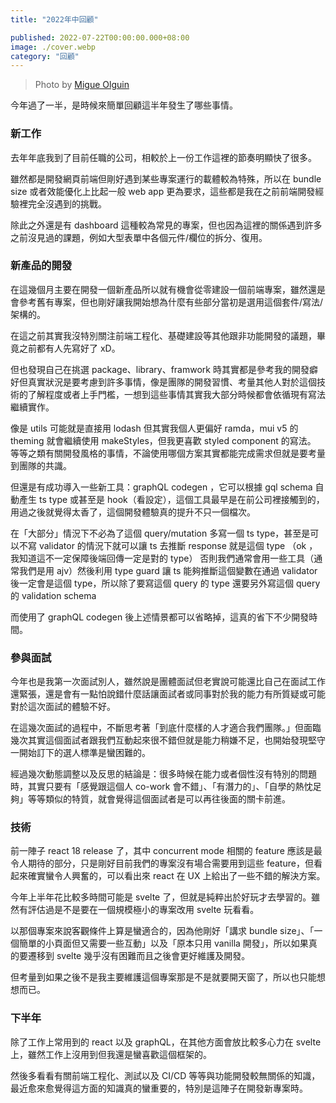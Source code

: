 ```yaml
---
title: "2022年中回顧"

published: 2022-07-22T00:00:00.000+08:00
image: ./cover.webp
category: "回顧"
---
```


> Photo by [Migue Olguin](https://www.pexels.com/zh-tw/photo/12743163)

今年過了一半，是時候來簡單回顧這半年發生了哪些事情。

### 新工作

去年年底我到了目前任職的公司，相較於上一份工作這裡的節奏明顯快了很多。

雖然都是開發網頁前端但剛好遇到某些專案運行的載體較為特殊，所以在 bundle size 或者效能優化上比起一般 web app 更為要求，這些都是我在之前前端開發經驗裡完全沒遇到的挑戰。

除此之外還是有 dashboard 這種較為常見的專案，但也因為這裡的關係遇到許多之前沒見過的課題，例如大型表單中各個元件/欄位的拆分、復用。

### 新產品的開發

在這幾個月主要在開發一個新產品所以就有機會從零建設一個前端專案，雖然還是會參考舊有專案，但也剛好讓我開始想為什麼有些部分當初是選用這個套件/寫法/架構的。

在這之前其實我沒特別關注前端工程化、基礎建設等其他跟非功能開發的議題，畢竟之前都有人先寫好了 xD。

但也發現自己在挑選 package、library、framwork 時其實都是參考我的開發癖好但真實狀況是要考慮到許多事情，像是團隊的開發習慣、考量其他人對於這個技術的了解程度或者上手門檻，一想到這些事情其實我大部分時候都會依循現有寫法繼續實作。

像是 utils 可能就是直接用 lodash 但其實我個人更偏好 ramda，mui v5 的 theming 就會繼續使用 makeStyles，但我更喜歡 styled component 的寫法。
等等之類有關開發風格的事情，不論使用哪個方案其實都能完成需求但就是要考量到團隊的共識。

但還是有成功導入一些新工具：graphQL codegen ，它可以根據 gql schema 自動產生 ts type 或甚至是 hook（看設定），這個工具最早是在前公司裡接觸到的，用過之後就覺得太香了，這個開發體驗真的提升不只一個檔次。

在「大部分」情況下不必為了這個 query/mutation 多寫一個 ts type，甚至是可以不寫 validator 的情況下就可以讓 ts 去推斷 response 就是這個 type
（ok ，我知道這不一定保障後端回傳一定是對的 type）
否則我們通常會用一些工具（通常我們是用 ajv）然後利用 type guard 讓 ts 能夠推斷這個變數在通過 validator 後一定會是這個 type，所以除了要寫這個 query 的 type 還要另外寫這個 query 的 validation schema

而使用了 graphQL codegen 後上述情景都可以省略掉，這真的省下不少開發時間。

### 參與面試

今年也是我第一次面試別人，雖然說是團體面試但老實說可能還比自己在面試工作還緊張，還是會有一點怕說錯什麼話讓面試者或同事對於我的能力有所質疑或可能對於這次面試的體驗不好。

在這幾次面試的過程中，不斷思考著「到底什麼樣的人才適合我們團隊。」但面臨幾次其實這個面試者跟我們互動起來很不錯但就是能力稍嫌不足，也開始發現堅守一開始訂下的選人標準是蠻困難的。

經過幾次動態調整以及反思的結論是：很多時候在能力或者個性沒有特別的問題時，其實只要有「感覺跟這個人 co-work 會不錯」、「有潛力的」、「自學的熱忱足夠」等等類似的特質，就會覺得這個面試者是可以再往後面的關卡前進。

### 技術

前一陣子 react 18 release 了，其中 concurrent mode 相關的 feature 應該是最令人期待的部分，只是剛好目前我們的專案沒有場合需要用到這些 feature，但看起來確實蠻令人興奮的，可以看出來 react 在 UX 上給出了一些不錯的解決方案。

今年上半年花比較多時間可能是 svelte 了，但就是純粹出於好玩才去學習的。雖然有評估過是不是要在一個規模極小的專案改用 svelte 玩看看。

以那個專案來說客觀條件上算是蠻適合的，因為他剛好「講求 bundle size」、「一個簡單的小頁面但又需要一些互動」以及「原本只用 vanilla 開發」，所以如果真的要遷移到 svelte 幾乎沒有困難而且之後會更好維護及開發。

但考量到如果之後不是我主要維護這個專案那是不是就要開天窗了，所以也只能想想而已。

### 下半年

除了工作上常用到的 react 以及 graphQL，在其他方面會放比較多心力在 svelte 上，雖然工作上沒用到但我還是蠻喜歡這個框架的。

然後多看看有關前端工程化、測試以及 CI/CD 等等與功能開發較無關係的知識，最近愈來愈覺得這方面的知識真的蠻重要的，特別是這陣子在開發新專案時。
